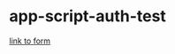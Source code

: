 # app-script-auth-test

[link to form](https://docs.google.com/spreadsheets/d/1fpcwrD0ygVERVTZVECtviDSYcKUHW9kTvWTAx9TL-ns/edit?usp=sharing)